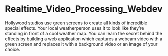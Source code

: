 # Realtime_Video_Processing_Webdev
Hollywood studios use green screens to create all kinds of incredible special effects. Your local weatherperson uses it to look like they’re standing in front of a cool weather map. You can learn the secret behind the effects by building a web application which captures a webcam video with a green screen and replaces it with a background video or an image of your choice.

